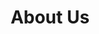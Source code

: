 ---
title: "About Us"
# page header background image
page_header_bg: "images/banner/banner1.jpg"
# meta description
description: "This is meta description."
# save as draft
draft: false
---